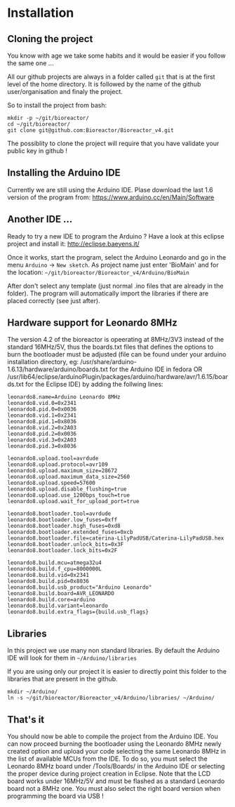 # Installation

## Cloning the project

You know with age we take some habits and it would be easier if you follow the same one ...

All our github projects are always in a folder called `git`
that is at the first level of the home directory. It is followed by the 
name of the github user/organisation and finaly the project.

So to install the project from bash:
```
mkdir -p ~/git/bioreactor/
cd ~/git/bioreactor/
git clone git@github.com:Bioreactor/Bioreactor_v4.git
```

The possiblity to clone the project will require that you have validate your public key
in github !

## Installing the Arduino IDE

Currently we are still using the Arduino IDE. Plase download the last 1.6 version
of the program from: https://www.arduino.cc/en/Main/Software

## Another IDE ...

Ready to try a new IDE to program the Arduino ? Have a look at this eclipse project and install it:
http://eclipse.baeyens.it/

Once it works, start the program, select the Arduino Leonardo and go in the menu `Arduino` -> `New sketch`.
As project name just enter 'BioMain' and for the location: `~/git/bioreactor/Bioreactor_v4/Arduino/BioMain`

After don't select any template (just normal .ino files that are already in the folder). The program
will automatically import the libraries if there are placed correctly (see just after).

## Hardware support for Leonardo 8MHz

The version 4.2 of the bioreactor is opeerating at 8MHz/3V3 instead of the standard 16MHz/5V, thus the boards.txt files that defines the options to burn the bootloader must be adjusted (file can be found under your arduino installation directory, eg: /usr/share/arduino-1.6.13/hardware/arduino/boards.txt for the Arduino IDE in fedora OR /usr/lib64/eclipse/arduinoPlugin/packages/arduino/hardware/avr/1.6.15/boards.txt for the Eclipse IDE) by adding the follwing lines:
```
leonardo8.name=Arduino Leonardo 8MHz
leonardo8.vid.0=0x2341
leonardo8.pid.0=0x0036
leonardo8.vid.1=0x2341
leonardo8.pid.1=0x8036
leonardo8.vid.2=0x2A03
leonardo8.pid.2=0x0036
leonardo8.vid.3=0x2A03
leonardo8.pid.3=0x8036

leonardo8.upload.tool=avrdude
leonardo8.upload.protocol=avr109
leonardo8.upload.maximum_size=28672 
leonardo8.upload.maximum_data_size=2560
leonardo8.upload.speed=57600
leonardo8.upload.disable_flushing=true
leonardo8.upload.use_1200bps_touch=true
leonardo8.upload.wait_for_upload_port=true

leonardo8.bootloader.tool=avrdude
leonardo8.bootloader.low_fuses=0xff
leonardo8.bootloader.high_fuses=0xd8
leonardo8.bootloader.extended_fuses=0xcb
leonardo8.bootloader.file=caterina-LilyPadUSB/Caterina-LilyPadUSB.hex
leonardo8.bootloader.unlock_bits=0x3F
leonardo8.bootloader.lock_bits=0x2F

leonardo8.build.mcu=atmega32u4
leonardo8.build.f_cpu=8000000L
leonardo8.build.vid=0x2341
leonardo8.build.pid=0x8036
leonardo8.build.usb_product="Arduino Leonardo"
leonardo8.build.board=AVR_LEONARDO
leonardo8.build.core=arduino
leonardo8.build.variant=leonardo
leonardo8.build.extra_flags={build.usb_flags}
```
## Libraries

In this project we use many non standard libraries. By default the Arduino IDE
will look for them in `~/Arduino/libraries`

If you are using only our project it is easier to directly point this folder
to the libraries that are present in the github.

```
mkdir ~/Arduino/
ln -s ~/git/bioreactor/Bioreactor_v4/Arduino/libraries/ ~/Arduino/
```

## That's it

You should now be able to compile the project from the Arduino IDE.
You can now proceed burning the bootloader using the Leonardo 8MHz newly created option and upload your code selecting the same Leonardo 8MHz in the list of available MCUs from the IDE. To do so, you must select the Leonardo 8MHz board under /Tools/Boards/ in the Arduino IDE or selecting the proper device during project creation in Eclipse. Note that the LCD board works under 16MHz/5V and must be flashed as a standard Leonardo board not a 8MHz one. You must also select the right board version when programming the board via USB !
